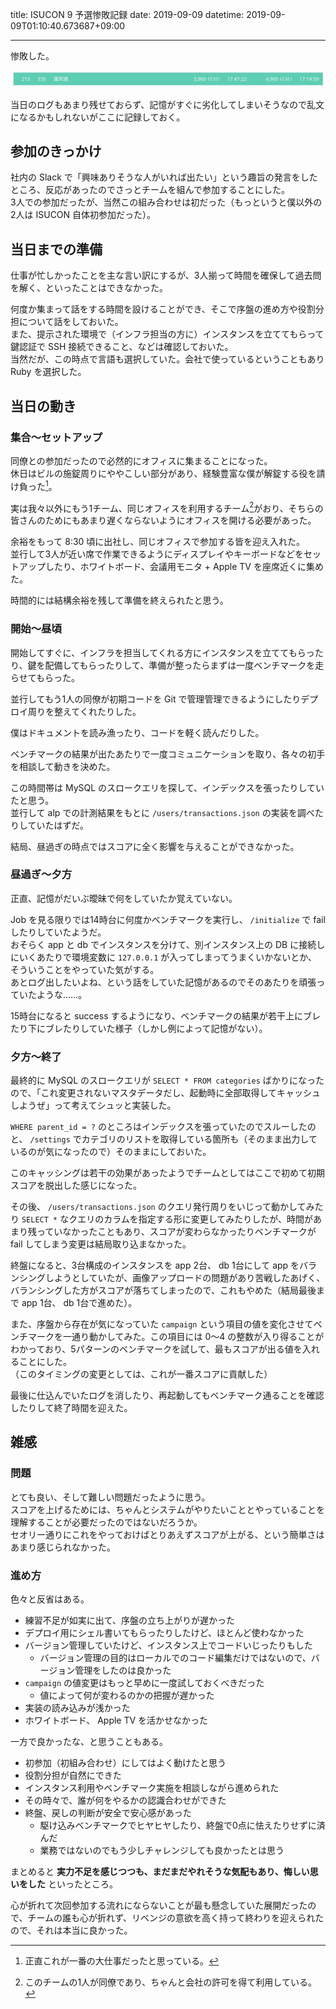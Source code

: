 title: ISUCON 9 予選惨敗記録
date: 2019-09-09
datetime: 2019-09-09T01:10:40.673687+09:00

---

惨敗した。

![](/static/img/isucon9q.png)

当日のログもあまり残せておらず、記憶がすぐに劣化してしまいそうなので乱文になるかもしれないがここに記録しておく。

## 参加のきっかけ

社内の Slack で「興味ありそうな人がいれば出たい」という趣旨の発言をしたところ、反応があったのでさっとチームを組んで参加することにした。  
3人での参加だったが、当然この組み合わせは初だった（もっというと僕以外の2人は ISUCON 自体初参加だった）。

## 当日までの準備

仕事が忙しかったことを主な言い訳にするが、3人揃って時間を確保して過去問を解く、といったことはできなかった。

何度か集まって話をする時間を設けることができ、そこで序盤の進め方や役割分担について話をしておいた。  
また、提示された環境で（インフラ担当の方に）インスタンスを立ててもらって鍵認証で SSH 接続できること、などは確認しておいた。  
当然だが、この時点で言語も選択していた。会社で使っているということもあり Ruby を選択した。

## 当日の動き

### 集合〜セットアップ

同僚との参加だったので必然的にオフィスに集まることになった。  
休日はビルの施錠周りにややこしい部分があり、経験豊富な僕が解錠する役を請け負った[^1]。

実は我々以外にもう1チーム、同じオフィスを利用するチーム[^2]がおり、そちらの皆さんのためにもあまり遅くならないようにオフィスを開ける必要があった。

余裕をもって 8:30 頃に出社し、同じオフィスで参加する皆を迎え入れた。  
並行して3人が近い席で作業できるようにディスプレイやキーボードなどをセットアップしたり、ホワイトボード、会議用モニタ + Apple TV を座席近くに集めた。

時間的には結構余裕を残して準備を終えられたと思う。

### 開始〜昼頃

開始してすぐに、インフラを担当してくれる方にインスタンスを立ててもらったり、鍵を配備してもらったりして、準備が整ったらまずは一度ベンチマークを走らせてもらった。

並行してもう1人の同僚が初期コードを Git で管理管理できるようにしたりデプロイ周りを整えてくれたりした。

僕はドキュメントを読み漁ったり、コードを軽く読んだりした。

ベンチマークの結果が出たあたりで一度コミュニケーションを取り、各々の初手を相談して動きを決めた。

この時間帯は MySQL のスロークエリを探して、インデックスを張ったりしていたと思う。  
並行して alp での計測結果をもとに `/users/transactions.json` の実装を調べたりしていたはずだ。

結局、昼過ぎの時点ではスコアに全く影響を与えることができなかった。

### 昼過ぎ〜夕方

正直、記憶がだいぶ曖昧で何をしていたか覚えていない。

Job を見る限りでは14時台に何度かベンチマークを実行し、 `/initialize` で fail したりしていたようだ。  
おそらく app と db でインスタンスを分けて、別インスタンス上の DB に接続しにいくあたりで環境変数に `127.0.0.1` が入ってしまってうまくいかないとか、そういうことをやっていた気がする。  
あとログ出したいよね、という話をしていた記憶があるのでそのあたりを頑張っていたような……。

15時台になると success するようになり、ベンチマークの結果が若干上にブレたり下にブレたりしていた様子（しかし例によって記憶がない）。

### 夕方〜終了

最終的に MySQL のスロークエリが `SELECT * FROM categories` ばかりになったので、「これ変更されないマスタデータだし、起動時に全部取得してキャッシュしようぜ」って考えてシュッと実装した。

`WHERE parent_id = ?` のところはインデックスを張っていたのでスルーしたのと、 `/settings` でカテゴリのリストを取得している箇所も（そのまま出力しているのが気になったので）そのままにしておいた。

このキャッシングは若干の効果があったようでチームとしてはここで初めて初期スコアを脱出した感じになった。

その後、 `/users/transactions.json` のクエリ発行周りをいじって動かしてみたり `SELECT *` なクエリのカラムを指定する形に変更してみたりしたが、時間があまり残っていなかったこともあり、スコアが変わらなかったりベンチマークが fail してしまう変更は結局取り込まなかった。

終盤になると、3台構成のインスタンスを app 2台、 db 1台にして app をバランシングしようとしていたが、画像アップロードの問題があり苦戦したあげく、バランシングした方がスコアが落ちてしまったので、これもやめた（結局最後まで app 1台、 db 1台で進めた）。

また、序盤から存在が気になっていた `campaign` という項目の値を変化させてベンチマークを一通り動かしてみた。この項目には 0〜4 の整数が入り得ることがわかっており、5パターンのベンチマークを試して、最もスコアが出る値を入れることにした。  
（このタイミングの変更としては、これが一番スコアに貢献した）

最後に仕込んでいたログを消したり、再起動してもベンチマーク通ることを確認したりして終了時間を迎えた。

## 雑感

### 問題

とても良い、そして難しい問題だったように思う。  
スコアを上げるためには、ちゃんとシステムがやりたいこととやっていることを理解することが必要だったのではないだろうか。  
セオリー通りにこれをやっておけばとりあえずスコアが上がる、という簡単さはあまり感じられなかった。

### 進め方

色々と反省はある。

- 練習不足が如実に出て、序盤の立ち上がりが遅かった
- デプロイ用にシェル書いてもらったりしたけど、ほとんど使わなかった
- バージョン管理していたけど、インスタンス上でコードいじったりもした
    - バージョン管理の目的はローカルでのコード編集だけではないので、バージョン管理をしたのは良かった
- `campaign` の値変更はもっと早めに一度試しておくべきだった
    - 値によって何が変わるのかの把握が遅かった
- 実装の読み込みが浅かった
- ホワイトボード、 Apple TV を活かせなかった

一方で良かったな、と思うこともある。

- 初参加（初組み合わせ）にしてはよく動けたと思う
- 役割分担が自然にできた
- インスタンス利用やベンチマーク実施を相談しながら進められた
- その時々で、誰が何をやるかの認識合わせができた
- 終盤、戻しの判断が安全で安心感があった
    - 駆け込みベンチマークでヒヤヒヤしたり、終盤で0点に怯えたりせずに済んだ
    - 業務ではないのでもう少しチャレンジしても良かったとは思う

まとめると **実力不足を感じつつも、まだまだやれそうな気配もあり、悔しい思いをした** といったところ。

心が折れて次回参加する流れにならないことが最も懸念していた展開だったので、チームの誰も心が折れず、リベンジの意欲を高く持って終わりを迎えられたので、それは本当に良かった。

[^1]: 正直これが一番の大仕事だったと思っている。
[^2]: このチームの1人が同僚であり、ちゃんと会社の許可を得て利用している。